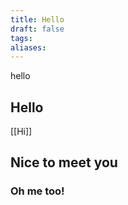 ```yaml
---
title: Hello
draft: false
tags: 
aliases:
---
```

hello
## Hello
[[Hi]]

## Nice to meet you

### Oh me too!

